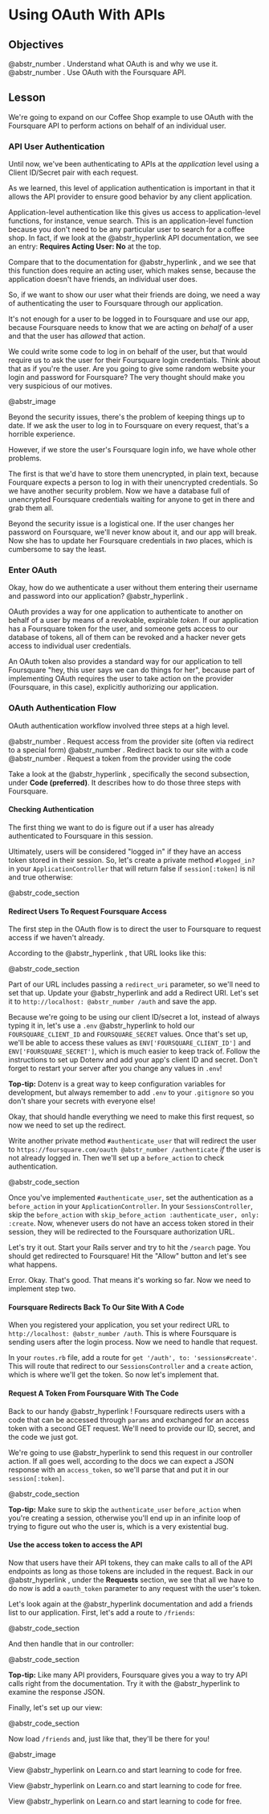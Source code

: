 # Using OAuth With APIs

## Objectives

@abstr_number . Understand what OAuth is and why we use it. @abstr_number . Use OAuth with the Foursquare API.

## Lesson

We're going to expand on our Coffee Shop example to use OAuth with the Foursquare API to perform actions on behalf of an individual user.

### API User Authentication

Until now, we've been authenticating to APIs at the _application_ level using a Client ID/Secret pair with each request.

As we learned, this level of application authentication is important in that it allows the API provider to ensure good behavior by any client application.

Application-level authentication like this gives us access to application-level functions, for instance, venue search. This is an application-level function because you don't need to be any particular user to search for a coffee shop. In fact, if we look at the @abstr_hyperlink API documentation, we see an entry: **Requires Acting User: No** at the top.

Compare that to the documentation for @abstr_hyperlink , and we see that this function does require an acting user, which makes sense, because the application doesn't have friends, an individual user does.

So, if we want to show our user what their friends are doing, we need a way of authenticating the user to Foursquare through our application.

It's not enough for a user to be logged in to Foursquare and use our app, because Foursquare needs to know that we are acting on _behalf_ of a user and that the user has _allowed_ that action.

We could write some code to log in on behalf of the user, but that would require us to ask the user for their Foursquare login credentials. Think about that as if you're the user. Are you going to give some random website your login and password for Foursquare? The very thought should make you very suspicious of our motives.

@abstr_image 

Beyond the security issues, there's the problem of keeping things up to date. If we ask the user to log in to Foursquare on every request, that's a horrible experience.

However, if we store the user's Foursquare login info, we have whole other problems.

The first is that we'd have to store them unencrypted, in plain text, because Fourquare expects a person to log in with their unencrypted credentials. So we have another security problem. Now we have a database full of unencrypted Foursquare credentials waiting for anyone to get in there and grab them all.

Beyond the security issue is a logistical one. If the user changes her password on Foursquare, we'll never know about it, and our app will break. Now she has to update her Foursquare credentials in _two_ places, which is cumbersome to say the least.

### Enter OAuth

Okay, how do we authenticate a user without them entering their username and password into our application? @abstr_hyperlink .

OAuth provides a way for one application to authenticate to another on behalf of a user by means of a revokable, expirable _token_. If our application has a Foursquare token for the user, and someone gets access to our database of tokens, all of them can be revoked and a hacker never gets access to individual user credentials.

An OAuth token also provides a standard way for our application to tell Foursquare "hey, this user says we can do things for her", because part of implementing OAuth requires the user to take action on the provider (Foursquare, in this case), explicitly authorizing our application.

### OAuth Authentication Flow

OAuth authentication workflow involved three steps at a high level.

@abstr_number . Request access from the provider site (often via redirect to a special form) @abstr_number . Redirect back to our site with a code @abstr_number . Request a token from the provider using the code

Take a look at the @abstr_hyperlink , specifically the second subsection, under **Code (preferred)**. It describes how to do those three steps with Foursquare.

#### Checking Authentication

The first thing we want to do is figure out if a user has already authenticated to Foursquare in this session.

Ultimately, users will be considered "logged in" if they have an access token stored in their session. So, let's create a private method `#logged_in?` in your `ApplicationController` that will return false if `session[:token]` is nil and true otherwise:

@abstr_code_section 

#### Redirect Users To Request Foursquare Access

The first step in the OAuth flow is to direct the user to Foursquare to request access if we haven't already.

According to the @abstr_hyperlink , that URL looks like this:

@abstr_code_section 

Part of our URL includes passing a `redirect_uri` parameter, so we'll need to set that up. Update your @abstr_hyperlink and add a Redirect URI. Let's set it to `http://localhost: @abstr_number /auth` and save the app.

Because we're going to be using our client ID/secret a lot, instead of always typing it in, let's use a `.env` @abstr_hyperlink to hold our `FOURSQUARE_CLIENT_ID` and `FOURSQUARE_SECRET` values. Once that's set up, we'll be able to access these values as `ENV['FOURSQUARE_CLIENT_ID']` and `ENV['FOURSQUARE_SECRET']`, which is much easier to keep track of. Follow the instructions to set up Dotenv and add your app's client ID and secret. Don't forget to restart your server after you change any values in `.env`!

**Top-tip:** Dotenv is a great way to keep configuration variables for development, but always remember to add `.env` to your `.gitignore` so you don't share your secrets with everyone else!

Okay, that should handle everything we need to make this first request, so now we need to set up the redirect.

Write another private method `#authenticate_user` that will redirect the user to `https://foursquare.com/oauth @abstr_number /authenticate` _if_ the user is not already logged in. Then we'll set up a `before_action` to check authentication.

@abstr_code_section 

Once you've implemented `#authenticate_user`, set the authentication as a `before_action` in your `ApplicationController`. In your `SessionsController`, skip the `before_action` with `skip_before_action :authenticate_user, only: :create`. Now, whenever users do not have an access token stored in their session, they will be redirected to the Foursquare authorization URL.

Let's try it out. Start your Rails server and try to hit the `/search` page. You should get redirected to Foursquare! Hit the "Allow" button and let's see what happens.

Error. Okay. That's good. That means it's working so far. Now we need to implement step two.

#### Foursquare Redirects Back To Our Site With A Code

When you registered your application, you set your redirect URL to `http://localhost: @abstr_number /auth`. This is where Foursquare is sending users after the login process. Now we need to handle that request.

In your `routes.rb` file, add a route for `get '/auth', to: 'sessions#create'`. This will route that redirect to our `SessionsController` and a `create` action, which is where we'll get the token. So now let's implement that.

#### Request A Token From Foursquare With The Code

Back to our handy @abstr_hyperlink ! Foursquare redirects users with a code that can be accessed through `params` and exchanged for an access token with a second GET request. We'll need to provide our ID, secret, and the code we just got.

We're going to use @abstr_hyperlink to send this request in our controller action. If all goes well, according to the docs we can expect a JSON response with an `access_token`, so we'll parse that and put it in our `session[:token]`.

@abstr_code_section 

**Top-tip:** Make sure to skip the `authenticate_user` `before_action` when you're creating a session, otherwise you'll end up in an infinite loop of trying to figure out who the user is, which is a very existential bug.

#### Use the access token to access the API

Now that users have their API tokens, they can make calls to all of the API endpoints as long as those tokens are included in the request. Back in our @abstr_hyperlink , under the **Requests** section, we see that all we have to do now is add a `oauth_token` parameter to any request with the user's token.

Let's look again at the @abstr_hyperlink documentation and add a friends list to our application. First, let's add a route to `/friends`:

@abstr_code_section 

And then handle that in our controller:

@abstr_code_section 

**Top-tip:** Like many API providers, Foursquare gives you a way to try API calls right from the documentation. Try it with the @abstr_hyperlink to examine the response JSON.

Finally, let's set up our view:

@abstr_code_section 

Now load `/friends` and, just like that, they'll be there for you!

@abstr_image 

View @abstr_hyperlink on Learn.co and start learning to code for free.

View @abstr_hyperlink on Learn.co and start learning to code for free.

View @abstr_hyperlink on Learn.co and start learning to code for free.
